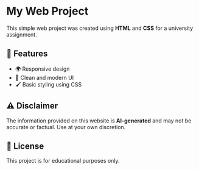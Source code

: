# My Web Project

This simple web project was created using **HTML** and **CSS** for a university assignment.

## 🚀 Features
- 🌍 Responsive design
- 🎨 Clean and modern UI
- 🖌️ Basic styling using CSS


## ⚠️ Disclaimer
The information provided on this website is **AI-generated** and may not be accurate or factual. Use at your own discretion.


## 📜 License
This project is for educational purposes only.
